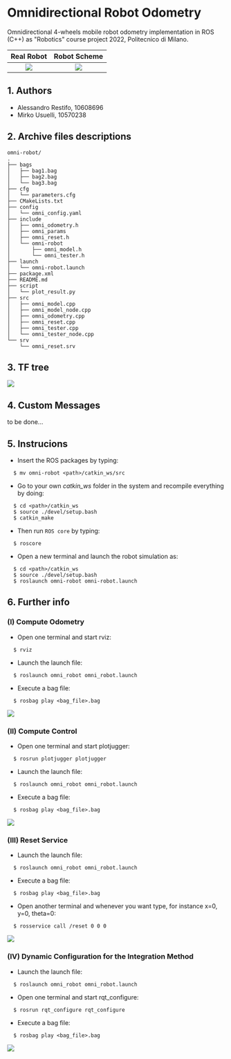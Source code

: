 # Omnidirectional Robot Odometry
Omnidirectional 4-wheels mobile robot odometry implementation in ROS (C++) as "Robotics" course project 2022, Politecnico di Milano.

Real Robot                 |  Robot Scheme
:-------------------------:|:-------------------------:
![](img/real.png)          |  ![](img/scheme.png)

## 1. Authors
- Alessandro Restifo, 10608696
- Mirko Usuelli, 10570238

## 2. Archive files descriptions
```
omni-robot/
.
├── bags
│   ├── bag1.bag
│   ├── bag2.bag
│   └── bag3.bag
├── cfg
│   └── parameters.cfg
├── CMakeLists.txt
├── config
│   └── omni_config.yaml
├── include
│   ├── omni_odometry.h
│   ├── omni_params
│   ├── omni_reset.h
│   └── omni-robot
│       ├── omni_model.h
│       └── omni_tester.h
├── launch
│   └── omni-robot.launch
├── package.xml
├── README.md
├── script
│   └── plot_result.py
├── src
│   ├── omni_model.cpp
│   ├── omni_model_node.cpp
│   ├── omni_odometry.cpp
│   ├── omni_reset.cpp
│   ├── omni_tester.cpp
│   └── omni_tester_node.cpp
└── srv
    └── omni_reset.srv
```

## 3. TF tree
![](img/tf.jpg)

## 4. Custom Messages
to be done...

## 5. Instrucions
- Insert the ROS packages by typing:
```
  $ mv omni-robot <path>/catkin_ws/src
```
- Go to your own *catkin_ws* folder in the system and recompile everything by doing:
```
  $ cd <path>/catkin_ws
  $ source ./devel/setup.bash
  $ catkin_make
```
- Then run `ROS core` by typing:
```
  $ roscore
```
- Open a new terminal and launch the robot simulation as:
```
  $ cd <path>/catkin_ws
  $ source ./devel/setup.bash
  $ roslaunch omni-robot omni-robot.launch
```

## 6. Further info
### (I) Compute Odometry
- Open one terminal and start rviz:
```
  $ rviz
```
- Launch the launch file:
```
  $ roslaunch omni_robot omni_robot.launch
```
- Execute a bag file:
```
  $ rosbag play <bag_file>.bag
```
![](img/goal_1.gif)

### (II) Compute Control
- Open one terminal and start plotjugger:
```
  $ rosrun plotjugger plotjugger
```
- Launch the launch file:
```
  $ roslaunch omni_robot omni_robot.launch
```
- Execute a bag file:
```
  $ rosbag play <bag_file>.bag
```
![](img/goal_2.gif)

### (III) Reset Service
- Launch the launch file:
```
  $ roslaunch omni_robot omni_robot.launch
```
- Execute a bag file:
```
  $ rosbag play <bag_file>.bag
```
- Open another terminal and whenever you want type, for instance x=0, y=0, theta=0:
```
  $ rosservice call /reset 0 0 0
```
![](img/goal_3.gif)

### (IV) Dynamic Configuration for the Integration Method
- Launch the launch file:
```
  $ roslaunch omni_robot omni_robot.launch
```
- Open one terminal and start rqt_configure:
```
  $ rosrun rqt_configure rqt_configure
```
- Execute a bag file:
```
  $ rosbag play <bag_file>.bag
```
![](img/goal_4.gif)
